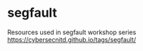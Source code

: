 # segfault
Resources used in segfault workshop series https://cybersecnitd.github.io/tags/segfault/
